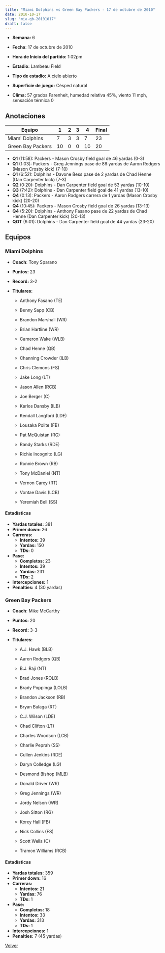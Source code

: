 ```yaml
---
title: "Miami Dolphins vs Green Bay Packers - 17 de octubre de 2010"
date: 2010-10-17
slug: "mia-gb-20101017"
draft: false
---
```


* **Semana:** 6
* **Fecha:** 17 de octubre de 2010

* **Hora de Inicio del partido:** 1:02pm
* **Estadio:** Lambeau Field
* **Tipo de estadio:** A cielo abierto
* **Superficie de juego:** Césped natural
* **Clima:** 57 grados Farenheit, humedad relativa 45%, viento 11 mph, sensación térmica 0





## Anotaciones
| Equipo | 1 | 2 | 3 | 4 | Final |
|--------|---|---|---|---|-------|
| Miami Dolphins  | 7 | 3 | 3 | 7  | 23 |
| Green Bay Packers  | 10 | 0 | 0 | 10  | 20 |
* **Q1** (11:58): Packers - Mason Crosby field goal de 46 yardas (0-3)
* **Q1** (1:03): Packers - Greg Jennings pase de 86 yardas de Aaron Rodgers (Mason Crosby kick) (7-10)
* **Q1** (6:52): Dolphins - Davone Bess pase de 2 yardas de Chad Henne (Dan Carpenter kick) (7-3)
* **Q2** (0:20): Dolphins - Dan Carpenter field goal de 53 yardas (10-10)
* **Q3** (7:42): Dolphins - Dan Carpenter field goal de 41 yardas (13-10)
* **Q4** (0:13): Packers - Aaron Rodgers carrera de 1 yardas (Mason Crosby kick) (20-20)
* **Q4** (10:45): Packers - Mason Crosby field goal de 26 yardas (13-13)
* **Q4** (5:20): Dolphins - Anthony Fasano pase de 22 yardas de Chad Henne (Dan Carpenter kick) (20-13)
* **QOT** (9:01): Dolphins - Dan Carpenter field goal de 44 yardas (23-20)


## Equipos


### Miami Dolphins
* **Coach:** Tony Sparano
* **Puntos:** 23
* **Record:** 3-2
* **Titulares:** 

  * Anthony Fasano (TE) 

  * Benny Sapp (CB) 

  * Brandon Marshall (WR) 

  * Brian Hartline (WR) 

  * Cameron Wake (WLB) 

  * Chad Henne (QB) 

  * Channing Crowder (ILB) 

  * Chris Clemons (FS) 

  * Jake Long (LT) 

  * Jason Allen (RCB) 

  * Joe Berger (C) 

  * Karlos Dansby (ILB) 

  * Kendall Langford (LDE) 

  * Lousaka Polite (FB) 

  * Pat McQuistan (RG) 

  * Randy Starks (RDE) 

  * Richie Incognito (LG) 

  * Ronnie Brown (RB) 

  * Tony McDaniel (NT) 

  * Vernon Carey (RT) 

  * Vontae Davis (LCB) 

  * Yeremiah Bell (SS) 

#### Estadísticas
* **Yardas totales:** 381
* **Primer down:** 26
* **Carreras:**
  * **Intentos:** 39
  * **Yardas:** 150
  * **TDs:** 0
* **Pase:**
  * **Completos:** 23
  * **Intentos:** 39
  * **Yardas:** 231
  * **TDs:** 2
* **Intercepciones:** 1
* **Penalties:** 4 (30 yardas)

### Green Bay Packers
* **Coach:** Mike McCarthy
* **Puntos:** 20
* **Record:** 3-3
* **Titulares:** 

  * A.J. Hawk (BLB) 

  * Aaron Rodgers (QB) 

  * B.J. Raji (NT) 

  * Brad Jones (ROLB) 

  * Brady Poppinga (LOLB) 

  * Brandon Jackson (RB) 

  * Bryan Bulaga (RT) 

  * C.J. Wilson (LDE) 

  * Chad Clifton (LT) 

  * Charles Woodson (LCB) 

  * Charlie Peprah (SS) 

  * Cullen Jenkins (RDE) 

  * Daryn Colledge (LG) 

  * Desmond Bishop (MLB) 

  * Donald Driver (WR) 

  * Greg Jennings (WR) 

  * Jordy Nelson (WR) 

  * Josh Sitton (RG) 

  * Korey Hall (FB) 

  * Nick Collins (FS) 

  * Scott Wells (C) 

  * Tramon Williams (RCB) 

#### Estadísticas
* **Yardas totales:** 359
* **Primer down:** 16
* **Carreras:**
  * **Intentos:** 21
  * **Yardas:** 76
  * **TDs:** 1
* **Pase:**
  * **Completos:** 18
  * **Intentos:** 33
  * **Yardas:** 313
  * **TDs:** 1
* **Intercepciones:** 1
* **Penalties:** 7 (45 yardas)


[Volver](/historia/2010)

